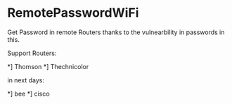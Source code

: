 RemotePasswordWiFi
==================

Get Password in remote Routers thanks to the vulnearbility in passwords in this.

Support Routers:

 *] Thomson
 *] Thechnicolor

in next days: 

 *] bee
 *] cisco
